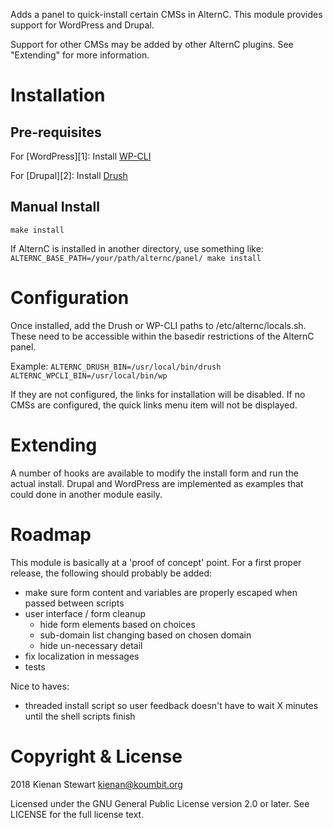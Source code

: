 Adds a panel to quick-install certain CMSs in AlternC. This module provides support for WordPress and Drupal.

Support for other CMSs may be added by other AlternC plugins. See "Extending" for more information.

# Installation

## Pre-requisites

For [WordPress][1]: Install [WP-CLI](https://wp-cli.org/ "WP-CLI home page")

For [Drupal][2]: Install [Drush](https://github.com/drush-ops/drush/ "Drush on GitHub")

## Manual Install

`
make install
`

If AlternC is installed in another directory, use something like: `
ALTERNC_BASE_PATH=/your/path/alternc/panel/ make install
`

# Configuration

Once installed, add the Drush or WP-CLI paths to /etc/alternc/locals.sh. These need to be accessible within the basedir restrictions of the AlternC panel.

Example: `
ALTERNC_DRUSH_BIN=/usr/local/bin/drush
ALTERNC_WPCLI_BIN=/usr/local/bin/wp
`

If they are not configured, the links for installation will be disabled. If no CMSs are configured, the quick links menu item will not be displayed.

# Extending

A number of hooks are available to modify the install form and run the actual install. Drupal and WordPress are implemented as examples that could done in another module easily.

# Roadmap

This module is basically at a 'proof of concept' point. For a first proper release, the following should probably be added:

* make sure form content and variables are properly escaped when passed between scripts
* user interface / form cleanup
  * hide form elements based on choices
  * sub-domain list changing based on chosen domain
  * hide un-necessary detail
* fix localization in messages
* tests

Nice to haves:

* threaded install script so user feedback doesn't have to wait X minutes until the shell scripts finish

# Copyright & License

2018 Kienan Stewart <kienan@koumbit.org>

Licensed under the GNU General Public License version 2.0 or later. See LICENSE for the full license text.

